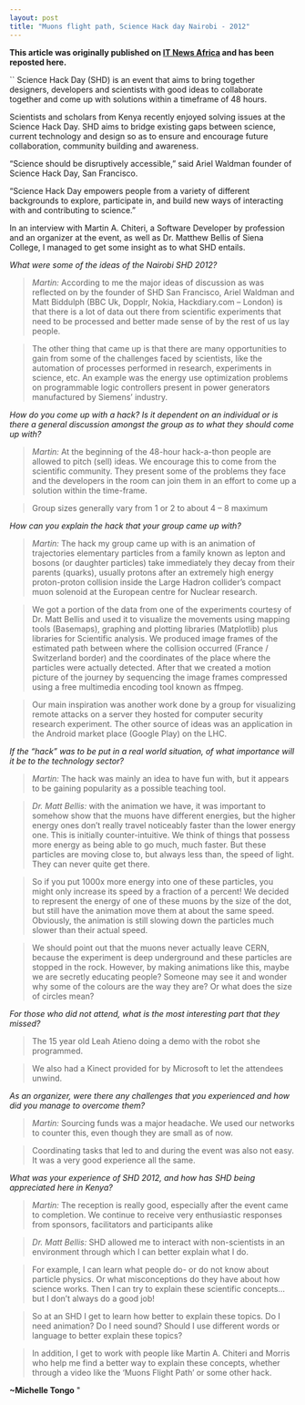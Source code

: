 ```yaml
---
layout: post
title: "Muons flight path, Science Hack day Nairobi - 2012" 
--- 
```


__This article was originally published on [IT News Africa][0] and has been reposted here.__


`` Science Hack Day (SHD) is an event that aims to bring together designers, developers and scientists with good ideas to collaborate together and come up with solutions within a timeframe of 48 hours. 


Scientists and scholars from Kenya recently enjoyed solving issues at the Science Hack Day. SHD aims to bridge existing gaps between science, current technology and design so as to ensure and encourage future collaboration, community building and awareness.

“Science should be disruptively accessible,” said Ariel Waldman founder of Science Hack Day, San Francisco.

“Science Hack Day empowers people from a variety of different backgrounds to explore, participate in, and build new ways of interacting with and contributing to science.”

In an interview with Martin A. Chiteri, a Software Developer by profession and an organizer at the event, as well as Dr. Matthew Bellis of Siena College, I managed to get some insight as to what SHD entails.

*What were some of the ideas of the Nairobi SHD 2012?*

>*Martin:* According to me the major ideas of discussion as was reflected on by the founder of SHD San Francisco, Ariel Waldman and Matt Biddulph (BBC Uk, Dopplr, Nokia, Hackdiary.com – London) is that there is a lot of data out there from scientific experiments that need to be processed and better made sense of by the rest of us lay people.

>The other thing that came up is that there are many opportunities to gain from some of the challenges faced by scientists, like the automation of processes performed in research, experiments in science, etc. An example was the energy use optimization problems on programmable logic controllers present in power generators manufactured by Siemens’ industry.

*How do you come up with a hack? Is it dependent on an individual or is there a general discussion amongst the group as to what they should come up with?*

>*Martin:* At the beginning of the 48-hour hack-a-thon people are allowed to pitch (sell) ideas. We encourage this to come from the scientific community. They present some of the problems they face and the developers in the room can join them in an effort to come up a solution within the time-frame.

>Group sizes generally vary from 1 or 2 to about 4 – 8 maximum

*How can you explain the hack that your group came up with?*

>*Martin:* The hack my group came up with is an animation of trajectories elementary particles from a family known as lepton and bosons (or daughter particles) take immediately they decay from their parents (quarks), usually protons after an extremely high energy proton-proton collision inside the Large Hadron collider’s compact muon solenoid at the European centre for Nuclear research.

>We got a portion of the data from one of the experiments courtesy of Dr. Matt Bellis and used it to visualize the movements using mapping tools (Basemaps), graphing and plotting libraries (Matplotlib) plus libraries for Scientific analysis. We produced image frames of the estimated path between where the collision occurred (France / Switzerland border) and the coordinates of the place where the particles were actually detected. After that we created a motion picture of the journey by sequencing the image frames compressed using a free multimedia encoding tool known as ffmpeg.

>Our main inspiration was another work done by a group for visualizing remote attacks on a server they hosted for computer security research experiment. The other source of ideas was an application in the Android market place (Google Play) on the LHC.

*If the “hack” was to be put in a real world situation, of what importance will it be to the technology sector?*

>*Martin:* The hack was mainly an idea to have fun with, but it appears to be gaining popularity as a possible teaching tool.

>*Dr. Matt Bellis:* with the animation we have, it was important to somehow show that the muons have different energies, but the higher energy ones don’t really travel noticeably faster than the lower energy one. This is initially counter-intuitive. We think of things that possess more energy as being able to go much, much faster. But these particles are moving close to, but always less than, the speed of light. They can never quite get there.

>So if you put 1000x more energy into one of these particles, you might only increase its speed by a fraction of a percent! We decided to represent the energy of one of these muons by the size of the dot, but still have the animation move them at about the same speed. Obviously, the animation is still slowing down the particles much slower than their actual speed.

>We should point out that the muons never actually leave CERN, because the experiment is deep underground and these particles are stopped in the rock. However, by making animations like this, maybe we are secretly educating people? Someone may see it and wonder why some of the colours are the way they are? Or what does the size of circles mean?

*For those who did not attend, what is the most interesting part that they missed?*

>The 15 year old Leah Atieno doing a demo with the robot she programmed.

>We also had a Kinect provided for by Microsoft to let the attendees unwind.

*As an organizer, were there any challenges that you experienced and how did you manage to overcome them?*

>*Martin:* Sourcing funds was a major headache. We used our networks to counter this, even though they are small as of now.

>Coordinating tasks that led to and during the event was also not easy. It was a very good experience all the same.

*What was your experience of SHD 2012, and how has SHD being appreciated here in Kenya?*

>*Martin:* The reception is really good, especially after the event came to completion. We continue to receive very enthusiastic responses from sponsors, facilitators and participants alike

>*Dr. Matt Bellis:* SHD allowed me to interact with non-scientists in an environment through which I can better explain what I do.

>For example, I can learn what people do- or do not know about particle physics. Or what misconceptions do they have about how science works. Then I can try to explain these scientific concepts…but I don’t always do a good job!

>So at an SHD I get to learn how better to explain these topics. Do I need animation? Do I need sound? Should I use different words or language to better explain these topics?

>In addition, I get to work with people like Martin A. Chiteri and Morris who help me find a better way to explain these concepts, whether through a video like the ‘Muons Flight Path’ or some other hack.

__~Michelle Tongo__
"

[0]: http://www.itnewsafrica.com/2012/04/hacking-into-the-science-of-solutions/ "Hacking into the Science of solutions"
